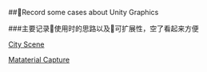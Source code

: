 ##Record some cases about Unity Graphics

###主要记录使用时的思路以及可扩展性，空了看起来方便

[City Scene](Assets/BuildScene/README.md)

[Mataterial Capture](Assets/MatCap/README.md)